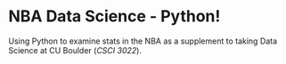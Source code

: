 # NBA Data Science - Python!

Using Python to examine stats in the NBA as a supplement to taking Data Science at CU Boulder (*CSCI 3022*).


